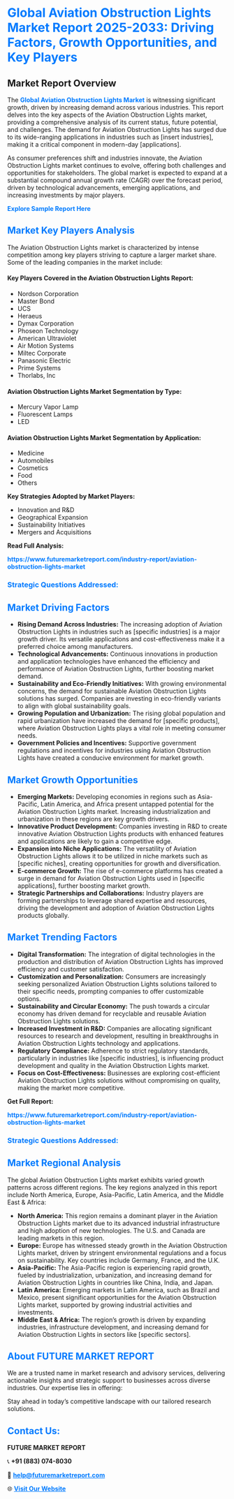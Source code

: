 <h1 style="color: #007BFF;">Global Aviation Obstruction Lights Market Report 2025-2033: Driving Factors, Growth Opportunities, and Key Players</h1>

<section id="overview">
<h2>Market Report Overview</h2>
<p>The <a href="https://www.futuremarketreport.com/industry-report/aviation-obstruction-lights-market" style="color: #007BFF; text-decoration: none;"><strong>Global Aviation Obstruction Lights Market</strong></a> is witnessing significant growth, driven by increasing demand across various industries. This report delves into the key aspects of the Aviation Obstruction Lights market, providing a comprehensive analysis of its current status, future potential, and challenges. The demand for Aviation Obstruction Lights has surged due to its wide-ranging applications in industries such as [insert industries], making it a critical component in modern-day [applications].</p>
<p>As consumer preferences shift and industries innovate, the Aviation Obstruction Lights market continues to evolve, offering both challenges and opportunities for stakeholders. The global market is expected to expand at a substantial compound annual growth rate (CAGR) over the forecast period, driven by technological advancements, emerging applications, and increasing investments by major players.</p>
</section>

<section id="overview">
<p><a href="https://www.futuremarketreport.com/request-sample/reportId=37441" style="color: #007BFF; text-decoration: none;"><strong>Explore Sample Report Here</strong></a></p>
</section>

<section id="key-players">
<h2 style="color: #007BFF;">Market Key Players Analysis</h2>
<p>The Aviation Obstruction Lights market is characterized by intense competition among key players striving to capture a larger market share. Some of the leading companies in the market include:</p>
<h4>Key Players Covered in the Aviation Obstruction Lights Report:</h4>
<ul><li>Nordson Corporation</li><li>Master Bond</li><li>UCS</li><li>Heraeus</li><li>Dymax Corporation</li><li>Phoseon Technology</li><li>American Ultraviolet</li><li>Air Motion Systems</li><li>Miltec Corporate</li><li>Panasonic Electric</li><li>Prime Systems</li><li>Thorlabs, Inc</li></ul>
<h4>Aviation Obstruction Lights Market Segmentation by Type:</h4>
<ul><li>Mercury Vapor Lamp</li><li>Fluorescent Lamps</li><li>LED</li></ul>

<h4>Aviation Obstruction Lights Market Segmentation by Application:</h4>
<ul><li>Medicine</li><li>Automobiles</li><li>Cosmetics</li><li>Food</li><li>Others</li></ul>
<p><strong>Key Strategies Adopted by Market Players:</strong></p>
<ul>
<li>Innovation and R&D</li>
<li>Geographical Expansion</li>
<li>Sustainability Initiatives</li>
<li>Mergers and Acquisitions</li>
</ul>
</section>

<section>
<p><strong>Read Full Analysis: </strong></p><a href="https://www.futuremarketreport.com/industry-report/aviation-obstruction-lights-market" style="color: #007BFF; text-decoration: none;"><strong>https://www.futuremarketreport.com/industry-report/aviation-obstruction-lights-market</strong></a>
<h3 style="color: #007BFF;">Strategic Questions Addressed:</h3>
</section>

<section id="driving-factors">
<h2 style="color: #007BFF;">Market Driving Factors</h2>
<ul>
<li><strong>Rising Demand Across Industries:</strong> The increasing adoption of Aviation Obstruction Lights in industries such as [specific industries] is a major growth driver. Its versatile applications and cost-effectiveness make it a preferred choice among manufacturers.</li>
<li><strong>Technological Advancements:</strong> Continuous innovations in production and application technologies have enhanced the efficiency and performance of Aviation Obstruction Lights, further boosting market demand.</li>
<li><strong>Sustainability and Eco-Friendly Initiatives:</strong> With growing environmental concerns, the demand for sustainable Aviation Obstruction Lights solutions has surged. Companies are investing in eco-friendly variants to align with global sustainability goals.</li>
<li><strong>Growing Population and Urbanization:</strong> The rising global population and rapid urbanization have increased the demand for [specific products], where Aviation Obstruction Lights plays a vital role in meeting consumer needs.</li>
<li><strong>Government Policies and Incentives:</strong> Supportive government regulations and incentives for industries using Aviation Obstruction Lights have created a conducive environment for market growth.</li>
</ul>
</section>

<section id="growth-opportunities">
<h2 style="color: #007BFF;">Market Growth Opportunities</h2>
<ul>
<li><strong>Emerging Markets:</strong> Developing economies in regions such as Asia-Pacific, Latin America, and Africa present untapped potential for the Aviation Obstruction Lights market. Increasing industrialization and urbanization in these regions are key growth drivers.</li>
<li><strong>Innovative Product Development:</strong> Companies investing in R&D to create innovative Aviation Obstruction Lights products with enhanced features and applications are likely to gain a competitive edge.</li>
<li><strong>Expansion into Niche Applications:</strong> The versatility of Aviation Obstruction Lights allows it to be utilized in niche markets such as [specific niches], creating opportunities for growth and diversification.</li>
<li><strong>E-commerce Growth:</strong> The rise of e-commerce platforms has created a surge in demand for Aviation Obstruction Lights used in [specific applications], further boosting market growth.</li>
<li><strong>Strategic Partnerships and Collaborations:</strong> Industry players are forming partnerships to leverage shared expertise and resources, driving the development and adoption of Aviation Obstruction Lights products globally.</li>
</ul>
</section>

<section id="trending-factors">
<h2 style="color: #007BFF;">Market Trending Factors</h2>
<ul>
<li><strong>Digital Transformation:</strong> The integration of digital technologies in the production and distribution of Aviation Obstruction Lights has improved efficiency and customer satisfaction.</li>
<li><strong>Customization and Personalization:</strong> Consumers are increasingly seeking personalized Aviation Obstruction Lights solutions tailored to their specific needs, prompting companies to offer customizable options.</li>
<li><strong>Sustainability and Circular Economy:</strong> The push towards a circular economy has driven demand for recyclable and reusable Aviation Obstruction Lights solutions.</li>
<li><strong>Increased Investment in R&D:</strong> Companies are allocating significant resources to research and development, resulting in breakthroughs in Aviation Obstruction Lights technology and applications.</li>
<li><strong>Regulatory Compliance:</strong> Adherence to strict regulatory standards, particularly in industries like [specific industries], is influencing product development and quality in the Aviation Obstruction Lights market.</li>
<li><strong>Focus on Cost-Effectiveness:</strong> Businesses are exploring cost-efficient Aviation Obstruction Lights solutions without compromising on quality, making the market more competitive.</li>
</ul>
</section>

<section>
<p><strong>Get Full Report: </strong></p><a href="https://www.futuremarketreport.com/industry-report/aviation-obstruction-lights-market" style="color: #007BFF; text-decoration: none;"><strong>https://www.futuremarketreport.com/industry-report/aviation-obstruction-lights-market</strong></a>
<h3 style="color: #007BFF;">Strategic Questions Addressed:</h3>
</section>


<section id="regional-analysis">
<h2 style="color: #007BFF;">Market Regional Analysis</h2>
<p>The global Aviation Obstruction Lights market exhibits varied growth patterns across different regions. The key regions analyzed in this report include North America, Europe, Asia-Pacific, Latin America, and the Middle East & Africa:</p>
<ul>
<li><strong>North America:</strong> This region remains a dominant player in the Aviation Obstruction Lights market due to its advanced industrial infrastructure and high adoption of new technologies. The U.S. and Canada are leading markets in this region.</li>
<li><strong>Europe:</strong> Europe has witnessed steady growth in the Aviation Obstruction Lights market, driven by stringent environmental regulations and a focus on sustainability. Key countries include Germany, France, and the U.K.</li>
<li><strong>Asia-Pacific:</strong> The Asia-Pacific region is experiencing rapid growth, fueled by industrialization, urbanization, and increasing demand for Aviation Obstruction Lights in countries like China, India, and Japan.</li>
<li><strong>Latin America:</strong> Emerging markets in Latin America, such as Brazil and Mexico, present significant opportunities for the Aviation Obstruction Lights market, supported by growing industrial activities and investments.</li>
<li><strong>Middle East & Africa:</strong> The region’s growth is driven by expanding industries, infrastructure development, and increasing demand for Aviation Obstruction Lights in sectors like [specific sectors].</li>
</ul>
</section>

<footer>
<h2 style="color: #007BFF;">About FUTURE MARKET REPORT</h2>
<p>We are a trusted name in market research and advisory services, delivering actionable insights and strategic support to businesses across diverse industries. Our expertise lies in offering:</p>

<p>Stay ahead in today’s competitive landscape with our tailored research solutions.</p>

<h2 style="color: #007BFF;">Contact Us:</h2>
<p><strong>FUTURE MARKET REPORT</strong></p>
<p>📞 <strong>+91 (883) 074-8030</strong></p>
<p>📧 <strong><a href="mailto:help@futuremarketreport.com" style="color: #007BFF;">help@futuremarketreport.com</a></strong></p>
<p>🌐 <strong><a href="https://www.futuremarketreport.com/" style="color: #007BFF;">Visit Our Website</a></strong></p>
</footer>
